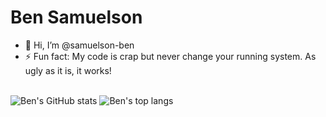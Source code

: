 # Ben Samuelson

- 👋 Hi, I’m @samuelson-ben
- ⚡ Fun fact: My code is crap but never change your running system. As ugly as it is, it works!

<br>

<picture>
  <source
    srcset="https://github-readme-stats.vercel.app/api?username=samuelson-ben&show_icons=true&theme=dark"
    media="(prefers-color-scheme: dark)"
    alt="Ben's GitHub stats"
  />
  <source
    srcset="https://github-readme-stats.vercel.app/api?username=samuelson-ben&show_icons=true"
    media="(prefers-color-scheme: light), (prefers-color-scheme: no-preference)"
    alt="Ben's GitHub stats"
  />
  <img
    src="https://github-readme-stats.vercel.app/api?username=samuelson-ben&show_icons=true"
    alt="Ben's GitHub stats"
  />
</picture>

<picture>
  <source
    srcset="https://github-readme-stats.vercel.app/api/top-langs/?username=samuelson-ben&theme=dark"
    media="(prefers-color-scheme: dark)"
    alt="Ben's top langs"
  />
  <source
    srcset="https://github-readme-stats.vercel.app/api/top-langs/?username=samuelson-ben"
    media="(prefers-color-scheme: light), (prefers-color-scheme: no-preference)"
    alt="Ben's top langs"
  />
  <img src="https://github-readme-stats.vercel.app/api/top-langs/?username=samuelson-ben"
  alt="Ben's top langs"/>
</picture>
